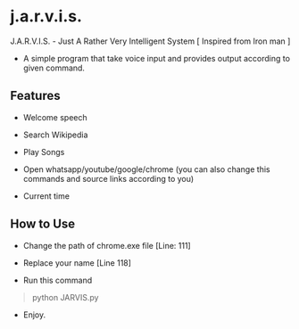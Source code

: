 # j.a.r.v.i.s.

J.A.R.V.I.S. - Just A Rather Very Intelligent System [ Inspired from Iron man ]
- A simple program that take voice input and provides output according to given command. 

<h2> Features </h2>

- Welcome speech

- Search Wikipedia

- Play Songs 

- Open whatsapp/youtube/google/chrome (you can also change this commands and source links according to you)

- Current time

<h2>How to Use</h2>

- Change the path of chrome.exe file [Line: 111]

- Replace your name [Line 118]

- Run this command

> python JARVIS.py

- Enjoy.
